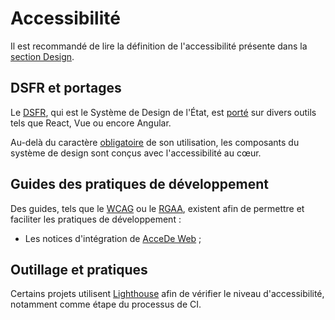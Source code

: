 # Accessibilité

Il est recommandé de lire la définition de l'accessibilité présente dans la [section Design](../Design/Accessibilite.md).

## DSFR et portages

Le [DSFR](https://www.systeme-de-design.gouv.fr/), qui est le Système de Design de l'État, est
[porté](https://www.systeme-de-design.gouv.fr/communaute/portages-en-cours) sur divers outils tels que React, Vue ou
encore Angular.

Au-delà du caractère [obligatoire](../Design/Processus-de-design.md#utilisation-obligatoire-du-design-system-dsfr) de
son utilisation, les composants du système de design sont conçus avec l'accessibilité au cœur.

## Guides des pratiques de développement

Des guides, tels que le [WCAG](https://www.w3.org/WAI/standards-guidelines/wcag/fr) ou le
[RGAA](https://accessibilite.numerique.gouv.fr/), existent afin de permettre et faciliter les pratiques de
développement :

- Les notices d'intégration de [AcceDe Web](https://www.accede-web.com/notices/html-et-css/) ;

## Outillage et pratiques

Certains projets utilisent [Lighthouse](https://github.com/GoogleChrome/lighthouse) afin de vérifier le niveau
d'accessibilité, notamment comme étape du processus de CI.
